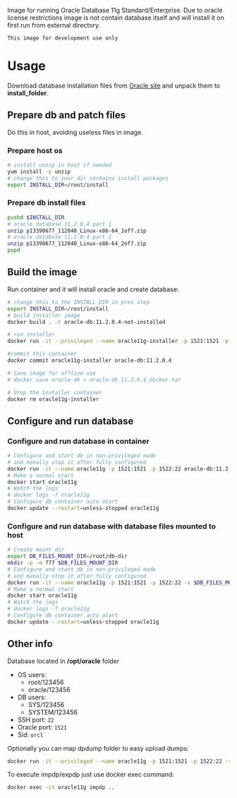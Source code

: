 Image for running Oracle Database 11g Standard/Enterprise.
Due to oracle license restrictions image is not contain database itself and will install it on first run from external directory.

``This image for development use only``

# Usage
Download database installation files from [Oracle site](http://www.oracle.com/technetwork/database/in-memory/downloads/index.html) and unpack them to **install_folder**.

## Prepare db and patch files
Do this in host, avoiding useless files in image.

### Prepare host os
```sh
# install unzip in host if needed
yum install -y unzip
# change this to your dir contains install packages
export INSTALL_DIR=/root/install
```

### Prepare db install files
```sh
pushd $INSTALL_DIR
# oracle database 11.2.0.4 part 1
unzip p13390677_112040_Linux-x86-64_1of7.zip
# oracle database 11.2.0.4 part 2
unzip p13390677_112040_Linux-x86-64_2of7.zip
popd
```

## Build the image
Run container and it will install oracle and create database:

```sh
# change this to the INSTALL_DIR in prev step
export INSTALL_DIR=/root/install
# build installer image
docker build . -t oracle-db:11.2.0.4-not-installed

# run installer
docker run -it --privileged --name oracle11g-installer -p 1521:1521 -p 1522:22 -v $INSTALL_DIR:/install oracle-db:11.2.0.4-not-installed

#commit this container
docker commit oracle11g-installer oracle-db:11.2.0.4

# Save image for offline use
# docker save oracle-db > oracle-db_11.2.0.4_docker.tar

# Drop the installer container
docker rm oracle11g-installer
```

## Configure and run database
### Configure and run database in container

```sh
# Configure and start db in non-privileged mode
# and manally stop it after fully configured
docker run -it --name oracle11g -p 1521:1521 -p 1522:22 oracle-db:11.2.0.4
# Make a normal start
docker start oracle11g
# Watch the logs
# docker logs -f oracle11g
# Configure db container auto atart
docker update --restart=unless-stopped oracle11g
```

### Configure and run database with database files mounted to host

```sh
# Create mount dir
export DB_FILES_MOUNT_DIR=/root/db-dir
mkdir -p -m 777 $DB_FILES_MOUNT_DIR
# Configure and start db in non-privileged mode
# and manally stop it after fully configured
docker run -it --name oracle11g -p 1521:1521 -p 1522:22 -v $DB_FILES_MOUNT_DIR:/opt/oracle/app/oradata oracle-db:11.2.0.4
# Make a normal start
docker start oracle11g
# Watch the logs
# docker logs -f oracle11g
# Configure db container auto atart
docker update --restart=unless-stopped oracle11g
```

## Other info
Database located in **/opt/oracle** folder

* OS users:
    * root/123456
    * oracle/123456
* DB users:
    * SYS/123456
    * SYSTEM/123456
* SSH port: `22`
* Oracle port: `1521`
* Sid: `orcl`

Optionally you can map dpdump folder to easy upload dumps:
```sh
docker run -it --privileged --name oracle11g -p 1521:1521 -p 1522:22 -v <local_dpdump>:/opt/oracle/app/oradata/dpdump oracle-db:11.2.0.4
```
To execute impdp/expdp just use docker exec command:
```sh
docker exec -it oracle11g impdp ..
```
